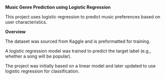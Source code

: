 **Music Genre Prediction using Logistic Regression**

This project uses logistic regression to predict music preferences based on user characteristics.

**Overview**

The dataset was sourced from Kaggle and is preformatted for training.

A logistic regression model was trained to predict the target label (e.g., whether a song will be popular).

The project was initially based on a linear model and later updated to use logistic regression for classification.


